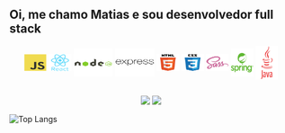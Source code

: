 ## Oi, me chamo Matias e sou desenvolvedor full stack 

<div align="center">
  <img align="center"  height="30" width="40" src="https://github.com/devicons/devicon/blob/master/icons/javascript/javascript-original.svg">
  <img align="center"  height="30" width="40" src="https://github.com/devicons/devicon/blob/master/icons/react/react-original-wordmark.svg">
   <img align="center" height="50" width="70"  src="https://github.com/devicons/devicon/blob/master/icons/nodejs/nodejs-original-wordmark.svg">
   <img align="center" height="50" width="70"  src="https://github.com/devicons/devicon/blob/master/icons/express/express-original-wordmark.svg">
  <img align="center"  height="30" width="40" src="https://github.com/devicons/devicon/blob/master/icons/html5/html5-original-wordmark.svg">
  <img align="center" height="30" width="40"  src="https://github.com/devicons/devicon/blob/master/icons/css3/css3-original-wordmark.svg">
  <img align="center" height="30" width="40"  src="https://github.com/devicons/devicon/blob/master/icons/sass/sass-original.svg"/>
  <img align="center" height="50" width="40"  src="https://github.com/devicons/devicon/blob/master/icons/spring/spring-original-wordmark.svg"/>
  <img align="center" height="60" width="40"  src="https://github.com/devicons/devicon/blob/master/icons/java/java-plain-wordmark.svg"/>
</div>  

##


<div align="center">
  <a href = "mailto:joaovictor.a4@gmail.com"><img src="https://img.shields.io/badge/-Gmail-%23333?style=for-the-badge&logo=gmail&logoColor=white" target="_blank"></a>
  <a href="https://www.linkedin.com/in/joao-matias-oliveira/" target="_blank"><img src="https://img.shields.io/badge/-LinkedIn-%230077B5?style=for-the-badge&logo=linkedin&logoColor=white" target="_blank"></a> 
</div>

![Top Langs](https://github-readme-stats-git-masterrstaa-rickstaa.vercel.app/api/top-langs/?username=matiasJoao&layout=compact&bg_color=000&border_color=BF40BF&title_color=BF40BF&text_color=FFF)


